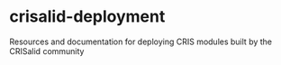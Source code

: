 # crisalid-deployment
Resources and documentation for deploying CRIS modules built by the CRISalid community
